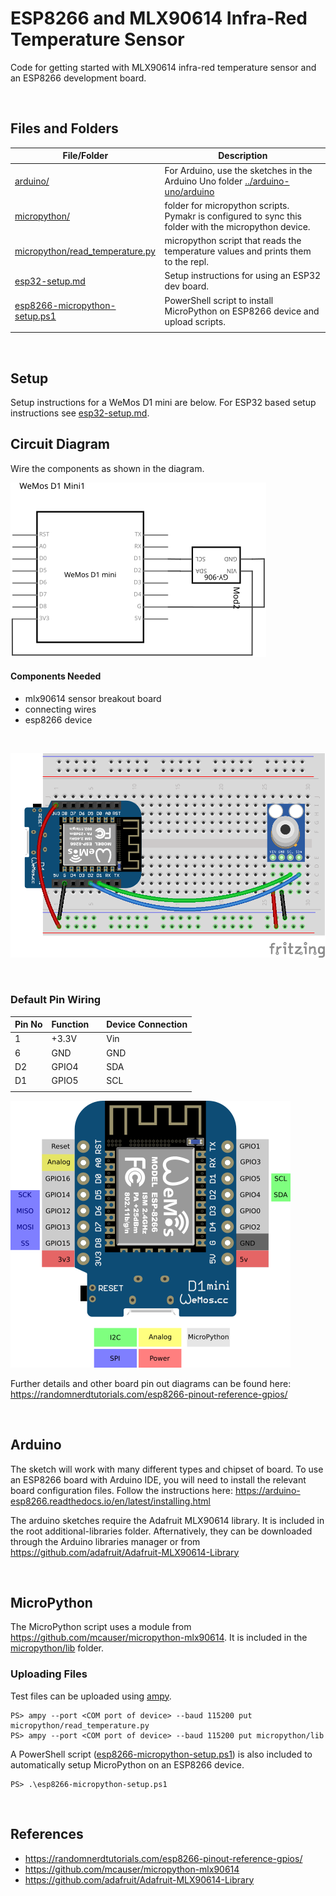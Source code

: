 # ESP8266 and MLX90614 Infra-Red Temperature Sensor

Code for getting started with MLX90614 infra-red temperature sensor and an ESP8266 development board.

<br />

## Files and Folders

| File/Folder | Description |
|--- | --- |
| [arduino/](../arduino-uno/arduino) | For Arduino, use the sketches in the Arduino Uno folder [../arduino-uno/arduino](../arduino-uno/arduino) |
| [micropython/](micropython/) | folder for micropython scripts. Pymakr is configured to sync this folder with the micropython device. |
| [micropython/read_temperature.py](micropython/read_temperature.py) | micropython script that reads the temperature values and prints them to the repl. |
| [esp32-setup.md](esp32-setup.md) | Setup instructions for using an ESP32 dev board. |
| [esp8266-micropython-setup.ps1](esp8266-micropython-setup.ps1) | PowerShell script to install MicroPython on ESP8266 device and upload scripts. |
|  |  |

<br />

## Setup

Setup instructions for a WeMos D1 mini are below. For ESP32 based setup instructions see [esp32-setup.md](esp32-setup.md).

## Circuit Diagram

Wire the components as shown in the diagram.

![circuit diagram](assets/esp8266-mlx90614-sensor-circuit-diagram_schem.svg)

#### Components Needed

* mlx90614 sensor breakout board
* connecting wires
* esp8266 device

<br />

![breadboard diagram](assets/esp8266-mlx90614-sensor-circuit-diagram_bb.png)

<br />

### Default Pin Wiring

| Pin No | Function |  | Device Connection |
| --- | --- | --- | --- |
| 1 | +3.3V |  | Vin |
| 6 | GND |  | GND |
| D2 | GPIO4 |  | SDA |
| D1 | GPIO5 |  | SCL |
|  |  |  |  |

![pin diagram](assets/wemos-d1-mini-pinout.png)

Further details and other board pin out diagrams can be found here: https://randomnerdtutorials.com/esp8266-pinout-reference-gpios/

<br />

## Arduino

The sketch will work with many different types and chipset of board. To use an ESP8266 board with Arduino IDE, you will need to install the relevant board configuration files. Follow the instructions here: https://arduino-esp8266.readthedocs.io/en/latest/installing.html

The arduino sketches require the Adafruit MLX90614 library. It is included in the root additional-libraries folder. Afternatively, they can be downloaded through the Arduino libraries manager or from https://github.com/adafruit/Adafruit-MLX90614-Library

<br />

## MicroPython

The MicroPython script uses a module from https://github.com/mcauser/micropython-mlx90614. It is included in the [micropython/lib](micropython/lib) folder.

### Uploading Files

Test files can be uploaded using [ampy](https://learn.adafruit.com/micropython-basics-load-files-and-run-code/install-ampy).

```pwsh
PS> ampy --port <COM port of device> --baud 115200 put micropython/read_temperature.py
PS> ampy --port <COM port of device> --baud 115200 put micropython/lib
```

A PowerShell script ([esp8266-micropython-setup.ps1](esp8266-micropython-setup.ps1)) is also included to automatically setup MicroPython on an ESP8266 device.

```pwsh
PS> .\esp8266-micropython-setup.ps1
```

<br />

## References

- https://randomnerdtutorials.com/esp8266-pinout-reference-gpios/
- https://github.com/mcauser/micropython-mlx90614
- https://github.com/adafruit/Adafruit-MLX90614-Library
